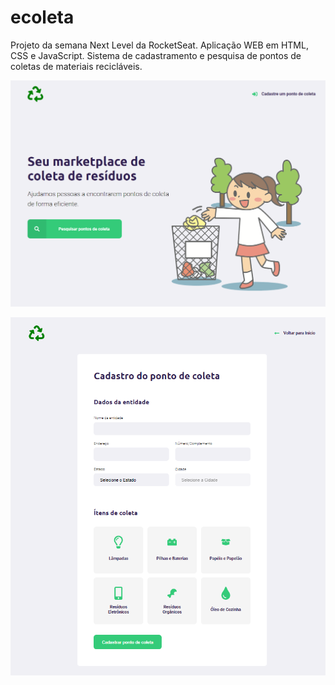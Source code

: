 # ecoleta
Projeto da semana Next Level da RocketSeat. Aplicação WEB em HTML, CSS e JavaScript.
Sistema de cadastramento e pesquisa de pontos de coletas de materiais recicláveis.

![](img/foto1.png)

![](img/foto2.png)
